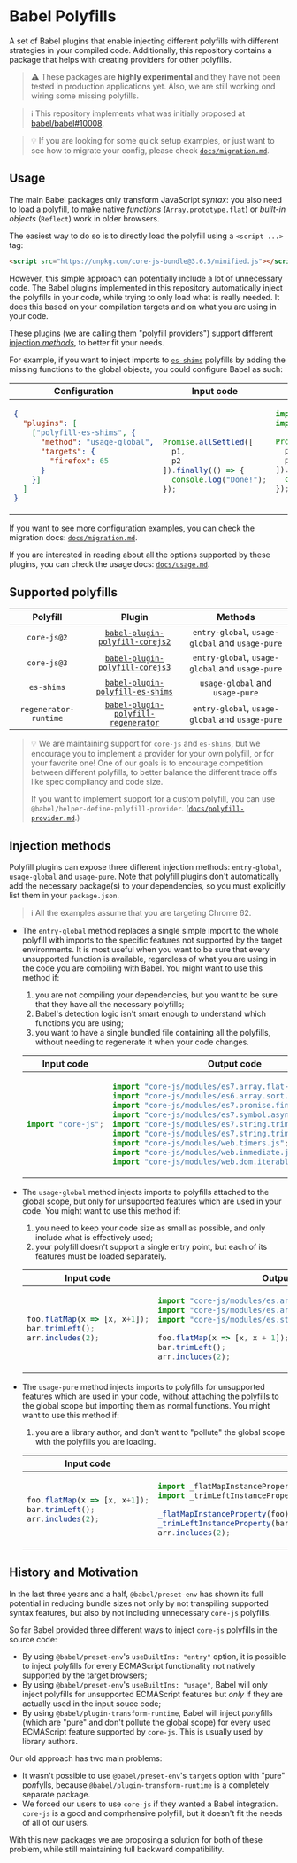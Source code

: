 # Babel Polyfills

A set of Babel plugins that enable injecting different polyfills with different strategies in your compiled code.
Additionally, this repository contains a package that helps with creating providers for other polyfills.

> ⚠️ These packages are **highly experimental** and they have not been tested in production applications yet. Also, we are still working ond wiring some missing polyfills.

> ℹ️ This repository implements what was initially proposed at [babel/babel#10008](https://github.com/babel/babel/issues/10008).

> 💡 If you are looking for some quick setup examples, or just want to see how to migrate your config, please check [`docs/migration.md`](https://github.com/babel/babel-polyfills/blob/master/docs/migration.md).

## Usage

The main Babel packages only transform JavaScript _syntax_: you also need to load a polyfill, to make native _functions_ (`Array.prototype.flat`) or _built-in objects_ (`Reflect`) work in older browsers.

The easiest way to do so is to directly load the polyfill using a `<script ...>` tag:
```html
<script src="https://unpkg.com/core-js-bundle@3.6.5/minified.js"></script>
```

However, this simple approach can potentially include a lot of unnecessary code. The Babel plugins implemented in this repository automatically inject the polyfills in your code, while trying to only load what is really needed. It does this based on your compilation targets and on what you are using in your code.

These plugins (we are calling them "polyfill providers") support different [injection *methods*](#injection-methods), to better fit your needs.

For example, if you want to inject imports to [`es-shims`](https://github.com/es-shims) polyfills by adding the missing functions to the global objects, you could configure Babel as such:

<!-- prettier-ignore-start -->
<table>
<thead><tr>
<th align="center">Configuration</th>
<th align="center">Input code</th>
<th align="center">Output code</th>
</tr></thead>
<tr>
<td>

```json
{
  "plugins": [
    ["polyfill-es-shims", {
      "method": "usage-global",
      "targets": {
        "firefox": 65
      }
    }]
  ]
}
```

</td>
<td>

```js
 
 
 
Promise.allSettled([
  p1,
  p2
]).finally(() => {
  console.log("Done!");
});
 
```

</td>
<td>

```js
import "promise.prototype.finally/auto";
import "promise.allsettled/auto";

Promise.allSettled([
  p1,
  p2
]).finally(() => {
  console.log("Done!");
});
 
```

</td>
</tr>
</table>
<!-- prettier-ignore-end -->

If you want to see more configuration examples, you can check the migration docs: [`docs/migration.md`](https://github.com/babel/babel-polyfills/blob/master/docs/migration.md).

If you are interested in reading about all the options supported by these plugins, you can check the usage docs: [`docs/usage.md`](https://github.com/babel/babel-polyfills/blob/master/docs/usage.md).

## Supported polyfills

<!--prettier-ignore -->
| Polyfill | Plugin | Methods |
| :------: | :----: | :-----: |
| `core-js@2` | [`babel-plugin-polyfill-corejs2`](./packages/babel-plugin-polyfill-corejs2) | `entry-global`, `usage-global` and `usage-pure` |
| `core-js@3` | [`babel-plugin-polyfill-corejs3`](./packages/babel-plugin-polyfill-corejs3) | `entry-global`, `usage-global` and `usage-pure` |
| `es-shims` | [`babel-plugin-polyfill-es-shims`](./packages/babel-plugin-polyfill-es-shims) | `usage-global` and `usage-pure` |
| `regenerator-runtime` | [`babel-plugin-polyfill-regenerator`](./packages/babel-plugin-polyfill-regenerator) | `entry-global`, `usage-global` and `usage-pure` |

> 💡 We are maintaining support for `core-js` and `es-shims`, but we encourage you to implement a provider for your own polyfill, or for your favorite one! One of our goals is to encourage competition between different polyfills, to better balance the different trade offs like spec compliancy and code size.
>
> If you want to implement support for a custom polyfill, you can use `@babel/helper-define-polyfill-provider`. ([`docs/polyfill-provider.md`](https://github.com/babel/babel-polyfills/blob/master/docs/polyfill-provider.md).)

## Injection methods

Polyfill plugins can expose three different injection methods: `entry-global`, `usage-global` and `usage-pure`.
Note that polyfill plugins don't automatically add the necessary package(s) to your dependencies, so you must explicitly list them in your `package.json`.

> ℹ️ All the examples assume that you are targeting Chrome 62.

- The `entry-global` method replaces a single simple import to the whole polyfill with imports to the specific features not supported by the target environments. It is most useful when you want to be sure that every unsupported function is available, regardless of what you are using in the code you are compiling with Babel. You might want to use this method if:

  1. you are not compiling your dependencies, but you want to be sure that they have all the necessary polyfills;
  1. Babel's detection logic isn't smart enough to understand which functions you are using;
  1. you want to have a single bundled file containing all the polyfills, without needing to regenerate it when your code changes.

    <!-- prettier-ignore-start -->
    <table>
    <thead><tr>
    <th align="center">Input code</th>
    <th align="center">Output code</th>
    </tr></thead>
    <tr>
    <td>
          
    ```js
    import "core-js";
    ```
    
    </td>
    <td>
    
    ```js
    import "core-js/modules/es7.array.flat-map.js";
    import "core-js/modules/es6.array.sort.js";
    import "core-js/modules/es7.promise.finally.js";
    import "core-js/modules/es7.symbol.async-iterator.js";
    import "core-js/modules/es7.string.trim-left.js";
    import "core-js/modules/es7.string.trim-right.js";
    import "core-js/modules/web.timers.js";
    import "core-js/modules/web.immediate.js";
    import "core-js/modules/web.dom.iterable.js";
    ```
    
    </td>
    </tr>
    </table>
    <!-- prettier-ignore-end -->

- The `usage-global` method injects imports to polyfills attached to the global scope, but only for unsupported features which are used in your code. You might want to use this method if:

  1. you need to keep your code size as small as possible, and only include what is effectively used;
  1. your polyfill doesn't support a single entry point, but each of its features must be loaded separately.

    <!-- prettier-ignore-start -->
    <table>
    <thead><tr>
    <th align="center">Input code</th>
    <th align="center">Output code</th>
    </tr></thead>
    <tr>
    <td>
          
    ```js
    foo.flatMap(x => [x, x+1]);
    bar.trimLeft();
    arr.includes(2);
    ```
    
    </td>
    <td>
    
    ```js
    import "core-js/modules/es.array.flat-map.js";
    import "core-js/modules/es.array.unscopables.flat-map.js";
    import "core-js/modules/es.string.trim-start.js";
    
    foo.flatMap(x => [x, x + 1]);
    bar.trimLeft();
    arr.includes(2);
    ```
    
    </td>
    </tr>
    </table>
    <!-- prettier-ignore-end -->

- The `usage-pure` method injects imports to polyfills for unsupported features which are used in your code, without attaching the polyfills to the global scope but importing them as normal functions. You might want to use this method if:

  1. you are a library author, and don't want to "pollute" the global scope with the polyfills you are loading.

    <!-- prettier-ignore-start -->
    <table>
    <thead><tr>
    <th align="center">Input code</th>
    <th align="center">Output code</th>
    </tr></thead>
    <tr>
    <td>
          
    ```js
    foo.flatMap(x => [x, x+1]);
    bar.trimLeft();
    arr.includes(2);
    ```
    
    </td>
    <td>
    
    ```js
    import _flatMapInstanceProperty from "core-js-pure/stable/instance/flat-map.js";
    import _trimLeftInstanceProperty from "core-js-pure/stable/instance/trim-left.js";
    
    _flatMapInstanceProperty(foo).call(foo, x => [x, x + 1]);
    _trimLeftInstanceProperty(bar).call(bar);
    arr.includes(2);
    ```
    
    </td>
    </tr>
    </table>
    <!-- prettier-ignore-end -->

## History and Motivation

In the last three years and a half, `@babel/preset-env` has shown its full potential in reducing bundle sizes not only by not transpiling supported syntax features, but also by not including unnecessary `core-js` polyfills.

So far Babel provided three different ways to inject `core-js` polyfills in the source code:

- By using `@babel/preset-env`'s `useBuiltIns: "entry"` option, it is possible to inject polyfills for every ECMAScript functionality not natively supported by the target browsers;
- By using `@babel/preset-env`'s `useBuiltIns: "usage"`, Babel will only inject polyfills for unsupported ECMAScript features but _only_ if they are actually used in the input souce code;
- By using `@babel/plugin-transform-runtime`, Babel will inject po<i>n</i>yfills (which are "pure" and don't pollute the global scope) for every used ECMAScript feature supported by `core-js`. This is usually used by library authors.

Our old approach has two main problems:

- It wasn't possible to use `@babel/preset-env`'s `targets` option with "pure" po<i>n</i>fylls, because `@babel/plugin-transform-runtime` is a completely separate package.
- We forced our users to use `core-js` if they wanted a Babel integration. `core-js` is a good and comprhensive polyfill, but it doesn't fit the needs of all of our users.

With this new packages we are proposing a solution for both of these problem, while still maintaining full backward compatibility.
